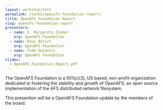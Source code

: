 ```yaml
---
layout: workshop/talk
permalink: /talks/openafs-foundation-report/
title: OpenAFS Foundation Report
slug: openafs-foundation-report
presenters:
  - name: E. Margarete Ziemer
    org: OpenAFS Foundation
  - name: Dave Botsch
    org: OpenAFS Foundation
  - name: Todd DeSantis
    org: OpenAFS Foundation
slides:
  - OpenAFS_Foundation_Report.pdf
---
```


The OpenAFS Foundation is a 501(c)(3), US based, non-profit organization
dedicated to fostering the stability and growth of OpenAFS, an open source
implementation of the AFS distributed network filesystem.

This presention will be a OpenAFS Foundation update by the members of the board.
